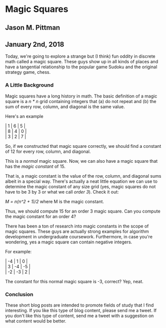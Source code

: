 # Magic Squares
## Jason M. Pittman
## January 2nd, 2018

Today, we're going to explore a strange but (I think) fun oddity in discrete math called a magic square. These guys show up in all kinds of places and have a tangential relationship to the popular game Sudoku and the original strategy game, chess.

<h3>A Little Background</h3>

Magic squares have a long history in math. The basic definition of a magic square is a <em>n * n</em> grid containing integers that (a) do not repeat and (b) the sum of every row, column, and diagonal is the same value.

Here's an example

| 1 | 6 | 5 |   
| 8 | 4 | 0 |  
| 3 | 2 | 7 |  

So, if we constructed that magic square correctly, we should find a constant of 12 for every row, column, and diagonal.

This is a *normal* magic square. Now, we can also have a magic square that has the <em>magic constant</em> of 15.

That is, a magic constant is the value of the row, column, and diagonal sums albeit in a special way. There's actually a neat little equation we can use to determine the magic constant of any size grid (yes, magic squares do not have to be 3 by 3 or what we call <em>order 3</em>). Check it out:

*M = n(n^2 + 1)/2* where M is the magic constant.

Thus, we should compute 15 for an order 3 magic square. Can you compute the magic constant for an order 4?

There has been a ton of research into magic constants in the scope of magic squares. These guys are actually strong examples for algorithm development in undergraduate coursework. Furthermore, in case you're wondering, yes a magic square can contain negative integers.

For example:

| -4 | 1 | 0 |  
| 3 | -4 | -5 |  
| -2 | -3 | 2 |

The constant for this normal magic square is -3, correct? Yep, neat.

### Conclusion

These short blog posts are intended to promote fields of study that I find interesting. If you like this type of blog content, please send me a tweet. If you don't like this type of content, send me a tweet with a suggestion on what content would be better.
